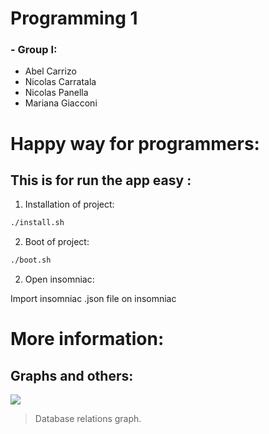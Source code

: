 # Programming 1 #
### - Group I: ###
  - Abel Carrizo
  - Nicolas Carratala
  - Nicolas Panella
  - Mariana Giacconi

# Happy way for programmers:
## This is for run the app easy :

1. Installation of project: 

```bash
./install.sh
```

2. Boot of project:

```bash
./boot.sh
```

2. Open insomniac:

Import insomniac .json file on insomniac

# More information:
## Graphs and others:

![](https://github.com/abelcarrizo/Programacion-1-2022-/blob/2177d6d3dfc7c5c18a75141df8ff110df8dbad08/diagrama-db.png)

> Database relations graph.

